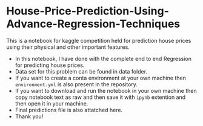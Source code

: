 # House-Price-Prediction-Using-Advance-Regression-Techniques
This is a notebook for kaggle competition held for prediction house prices using their physical and other important features.
  
* In this notebook, I have done with the complete end to end Regression for predicting house prices.  
* Data set for this problem can be found in data folder. 
* If you want to create a conta environment at your own machine then `environment.yml` is also present in the repository.
* If you want to download and run the notebook in your own machine then copy notebook text as raw and then save it with `ipynb` extention and then open it in your machine.
* Final predictions file is also attatched here.
* Thank you!
